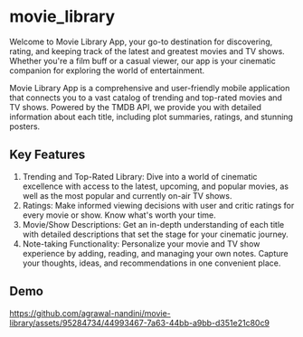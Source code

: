 # movie_library

Welcome to Movie Library App, your go-to destination for discovering, rating, and keeping track of the latest and greatest movies and TV shows. Whether you're a film buff or a casual viewer, our app is your cinematic companion for exploring the world of entertainment.

Movie Library App is a comprehensive and user-friendly mobile application that connects you to a vast catalog of trending and top-rated movies and TV shows. Powered by the TMDB API, we provide you with detailed information about each title, including plot summaries, ratings, and stunning posters.

## Key Features

1. Trending and Top-Rated Library: Dive into a world of cinematic excellence with access to the latest, upcoming, and popular movies, as well as the most popular and currently on-air TV shows.
2. Ratings: Make informed viewing decisions with user and critic ratings for every movie or show. Know what's worth your time.
3. Movie/Show Descriptions: Get an in-depth understanding of each title with detailed descriptions that set the stage for your cinematic journey.
4. Note-taking Functionality: Personalize your movie and TV show experience by adding, reading, and managing your own notes. Capture your thoughts, ideas, and recommendations in one convenient place.

## Demo


https://github.com/agrawal-nandini/movie-library/assets/95284734/44993467-7a63-44bb-a9bb-d351e21c80c9

